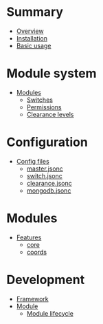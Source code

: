# Summary

- [Overview](./overview.md)
- [Installation](./installation.md)
- [Basic usage](./basic-usage.md)

# Module system

- [Modules]()
    - [Switches]()
    - [Permissions]()
    - [Clearance levels]()

# Configuration

- [Config files]()
    - [master.jsonc]()
    - [switch.jsonc]()
    - [clearance.jsonc]()
    - [mongodb.jsonc]()

# Modules

- [Features]()
    - [core]()
    - [coords]()

# Development

- [Framework]()
- [Module]()
    - [Module lifecycle]()
